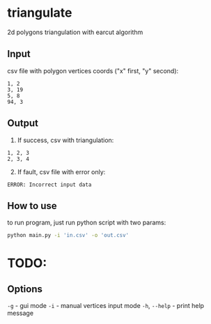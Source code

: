 # triangulate
2d polygons triangulation with earcut algorithm

## Input

csv file with polygon vertices coords ("x" first, "y" second):
```csv
1, 2
3, 19
5, 8
94, 3
```

## Output

 1. If success, csv with triangulation:

 ```csv
 1, 2, 3
 2, 3, 4
 ```

 2. If fault, csv file with error only:
 ```csv
 ERROR: Incorrect input data
 ```

## How to use

to run program, just run python script with two params:

```bash
python main.py -i 'in.csv' -o 'out.csv'
```


# TODO:
## Options

`-g` - gui mode
`-i` - manual vertices input mode
`-h`, `--help` - print help message
